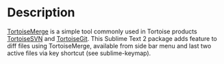 Description
===========
[TortoiseMerge](http://tortoisesvn.tigris.org/TortoiseMerge.html) is a simple tool commonly used in Tortoise products [TortoiseSVN](http://tortoisesvn.net/) and [TortoiseGit](http://code.google.com/p/tortoisegit/). This Sublime Text 2 package adds feature to diff files using TortoiseMerge, available from side bar menu and last two active files via key shortcut (see sublime-keymap).
